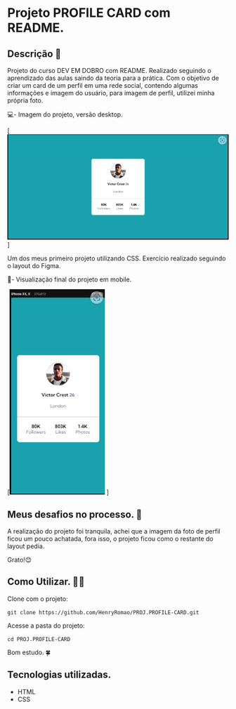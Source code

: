 # Projeto PROFILE CARD com README.

## Descrição 📝
Projeto do curso DEV EM DOBRO com README. Realizado seguindo o aprendizado das aulas saindo da teoria para a prática. Com o objetivo de criar um card de um perfil em uma rede social, contendo algumas informações e imagem do usuário, para imagem de perfil, utilizei minha própria foto. 

💻- Imagem do projeto, versão desktop.

[<img src="./Src/Img/desktop-version.png" alt="imgem final da versão para desktop">]

Um dos meus primeiro projeto utilizando CSS. Exercício realizado seguindo o layout do Figma.

📱- Visualização final do projeto em mobile.

[<img src="./Src/Img/mobile-version.png" alt="imgem final da versão para mobile">
]

## Meus desafios no processo. 🤯
A realização do projeto foi tranquila, achei que a imagem da foto de perfil ficou um pouco achatada, fora isso, o projeto ficou como o restante do layout pedia. 

Grato!😊

## Como Utilizar. 👨‍💻

Clone com o projeto:
```
git clone https://github.com/HenryRomao/PROJ.PROFILE-CARD.git
```

Acesse a pasta do projeto:
```
cd PROJ.PROFILE-CARD
```

Bom estudo. 🍀

## Tecnologias utilizadas. 
- HTML
- CSS